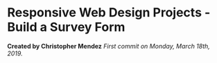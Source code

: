 # Responsive Web Design Projects - Build a Survey Form
**Created by Christopher Mendez**
*First commit on Monday, March 18th, 2019.*